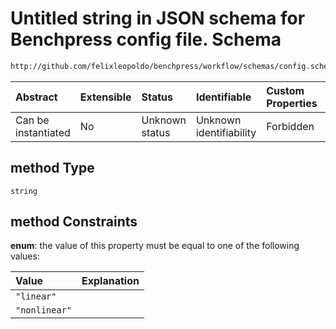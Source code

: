 # Untitled string in JSON schema for Benchpress config file. Schema

```txt
http://github.com/felixleopoldo/benchpress/workflow/schemas/config.schema.json#/definitions/gcastle_iidsimulation/properties/method
```



| Abstract            | Extensible | Status         | Identifiable            | Custom Properties | Additional Properties | Access Restrictions | Defined In                                                        |
| :------------------ | :--------- | :------------- | :---------------------- | :---------------- | :-------------------- | :------------------ | :---------------------------------------------------------------- |
| Can be instantiated | No         | Unknown status | Unknown identifiability | Forbidden         | Allowed               | none                | [config.schema.json\*](config.schema.json "open original schema") |

## method Type

`string`

## method Constraints

**enum**: the value of this property must be equal to one of the following values:

| Value         | Explanation |
| :------------ | :---------- |
| `"linear"`    |             |
| `"nonlinear"` |             |
